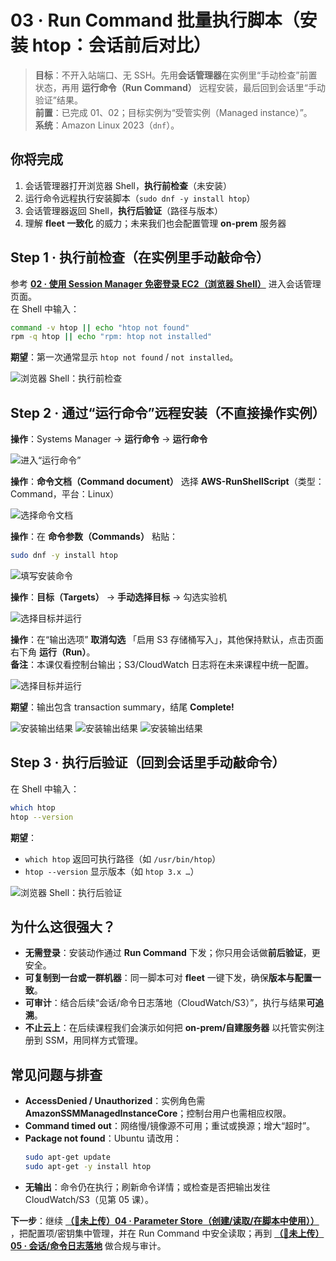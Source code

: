 # 03 · Run Command 批量执行脚本（安装 htop：会话前后对比）

> **目标**：不开入站端口、无 SSH。先用**会话管理器**在实例里“手动检查”前置状态，再用 **运行命令（Run Command）** 远程安装，最后回到会话里“手动验证”结果。  
> **前置**：已完成 01、02；目标实例为“受管实例（Managed instance）”。  
> **系统**：Amazon Linux 2023（`dnf`）。  

## 你将完成

1. 会话管理器打开浏览器 Shell，**执行前检查**（未安装）
2. 运行命令远程执行安装脚本（`sudo dnf -y install htop`）
3. 会话管理器返回 Shell，**执行后验证**（路径与版本）
4. 理解 **fleet 一致化** 的威力；未来我们也会配置管理 **on-prem** 服务器

## Step 1 · 执行前检查（在实例里手动敲命令）

参考 **[02 · 使用 Session Manager 免密登录 EC2（浏览器 Shell）](./02_ssm_session.md)**  进入会话管理页面。  
在 Shell 中输入：
 ```bash
command -v htop || echo "htop not found"
rpm -q htop || echo "rpm: htop not installed"
```

**期望**：第一次通常显示 `htop not found` / `not installed`。  

![浏览器 Shell：执行前检查](./img/03_run_command/02_precheck_shell.png)

## Step 2 · 通过“运行命令”远程安装（不直接操作实例）

**操作**：Systems Manager → **运行命令** → **运行命令**  

![进入“运行命令”](./img/03_run_command/03_run_home.png)

**操作**：**命令文档（Command document）** 选择 **AWS-RunShellScript**（类型：Command，平台：Linux）

![选择命令文档](./img/03_run_command/04_doc_select.png)

**操作**：在 **命令参数（Commands）** 粘贴：

```bash
sudo dnf -y install htop
```
![填写安装命令](./img/03_run_command/05_commands_install.png)

**操作**：**目标（Targets）** → **手动选择目标** → 勾选实验机

![选择目标并运行](./img/03_run_command/06_targets_run.png)

**操作**：在“输出选项” **取消勾选** 「启用 S3 存储桶写入」，其他保持默认，点击页面右下角 **运行（Run）**。  
**备注**：本课仅看控制台输出；S3/CloudWatch 日志将在未来课程中统一配置。

![选择目标并运行](./img/03_run_command/07_output_options.png)

**期望**：输出包含 transaction summary，结尾 **Complete!**  

![安装输出结果](./img/03_run_command/08_output_install_1.png)
![安装输出结果](./img/03_run_command/08_output_install_2.png)
![安装输出结果](./img/03_run_command/08_output_install_3.png)

## Step 3 · 执行后验证（回到会话里手动敲命令）
在 Shell 中输入：
```bash
which htop
htop --version
```

**期望**：
* `which htop` 返回可执行路径（如 `/usr/bin/htop`）
* `htop --version` 显示版本（如 `htop 3.x …`）

![浏览器 Shell：执行后验证](./img/03_run_command/09_postcheck_shell.png)

## 为什么这很强大？

* **无需登录**：安装动作通过 **Run Command** 下发；你只用会话做**前后验证**，更安全。
* **可复制到一台或一群机器**：同一脚本可对 **fleet** 一键下发，确保**版本与配置一致**。
* **可审计**：结合后续“会话/命令日志落地（CloudWatch/S3）”，执行与结果**可追溯**。
* **不止云上**：在后续课程我们会演示如何把 **on-prem/自建服务器** 以托管实例注册到 SSM，用同样方式管理。

## 常见问题与排查

* **AccessDenied / Unauthorized**：实例角色需 **AmazonSSMManagedInstanceCore**；控制台用户也需相应权限。
* **Command timed out**：网络慢/镜像源不可用；重试或换源；增大“超时”。
* **Package not found**：Ubuntu 请改用：
  ```bash
  sudo apt-get update
  sudo apt-get -y install htop
  ```
* **无输出**：命令仍在执行；刷新命令详情；或检查是否把输出发往 CloudWatch/S3（见第 05 课）。

**下一步**：继续 **[（🙏未上传）04 · Parameter Store（创建/读取/在脚本中使用））](./04_parameter_store.md)**  ，把配置项/密钥集中管理，并在 Run Command 中安全读取；再到 **[（🙏未上传）05 · 会话/命令日志落地](./05_session_logging.md)**   做合规与审计。